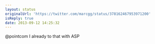 ```yaml
---
layout: status
originalUrl: 'https://twitter.com/marcgg/status/378162467953971200'
isReply: true
date: 2013-09-12 14:25:32
---
```


@pointcom I already to that with ASP
